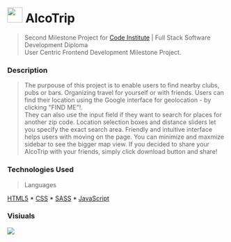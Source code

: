 # <img src="http://karolsliwka.abovewave.co.uk/favicon.png" style="width:35px;">  AlcoTrip
> Second Milestone Project for [Code Institute](https://codeinstitute.net/) | Full Stack Software Development Diploma\
> User Centric Frontend Development Milestone Project.


### Description
> The purpouse of this project is to enable users to find nearby clubs, pubs or bars. Organizing travel for yourself or with friends.
> Users can find their location using the Google interface for geolocation - by clicking "FIND ME"!.\
They can also use the input field if they want to search for places for another zip code.
> Location selection boxes and distance sliders let you specify the exact search area. 
> Friendly and intuitive interface helps users with moving on the page. You can minimize and maxmize sidebar to see the bigger map view.
> If you decided to share your AlcoTrip with your friends, simply click download button and share!



### Technologies Used

> Languages

 [HTML5](https://en.wikipedia.org/wiki/HTML5) *  [CSS](https://en.wikipedia.org/wiki/Cascading_Style_Sheets)  * [SASS](https://sass-lang.com/) * [JavaScript](https://en.wikipedia.org/wiki/JavaScript)


### Visiuals

<img src="http://karolsliwka.abovewave.co.uk/AlcoTrip_Screenshot.png" style="widt:100%;">